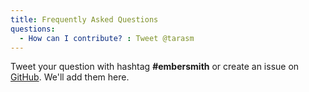 ```yaml
---
title: Frequently Asked Questions
questions:
  - How can I contribute? : Tweet @tarasm
---
```

Tweet your question with hashtag **#embersmith** or create an issue on [GitHub](https://github.com/taras/embersmith/issues/new). We'll add them here.
